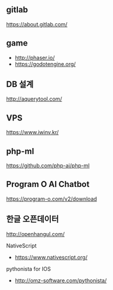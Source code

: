 gitlab
-
https://about.gitlab.com/

game
-
- http://phaser.io/
- https://godotengine.org/

DB 설계
-
http://aquerytool.com/

VPS
-
https://www.iwinv.kr/

php-ml
-
https://github.com/php-ai/php-ml

Program O AI Chatbot
-
https://program-o.com/v2/download

한글 오픈데이터
-
http://openhangul.com/

NativeScript 
- https://www.nativescript.org/

pythonista for IOS
- http://omz-software.com/pythonista/